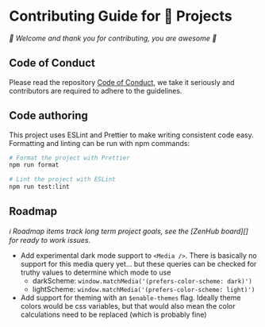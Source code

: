 # Contributing Guide for 🔮 Projects

_👋 Welcome and thank you for contributing, you are awesome 🎉_

## Code of Conduct

Please read the repository [Code of Conduct][], we take it seriously and
contributors are required to adhere to the guidelines.

## Code authoring

This project uses ESLint and Prettier to make writing consistent code easy.
Formatting and linting can be run with npm commands:

```sh
# Format the project with Prettier
npm run format

# Lint the project with ESLint
npm run test:lint
```

## Roadmap

_ℹ️ Roadmap items track long term project goals, see the [ZenHub board][] for
ready to work issues._

- Add experimental dark mode support to `<Media />`. There is basically no
  support for this media query yet... but these queries can be checked for
  truthy values to determine which mode to use
  - darkScheme: `window.matchMedia('(prefers-color-scheme: dark)')`
  - lightScheme: `window.matchMedia('(prefers-color-scheme: light)')`
- Add support for theming with an `$enable-themes` flag. Ideally theme colors
  would be css variables, but that would also mean the color calculations need
  to be replaced (which is probably fine)

<!-- Links -->
<!-- prettier-ignore-start -->
[Code of Conduct]:../CODE_OF_CONDUCT.md
<!-- prettier-ignore-end -->

